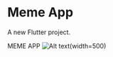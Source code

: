 # Meme App

A new Flutter project.

MEME APP 
![Alt text](assets/memeApp.gif "MEME APP")(width=500)

